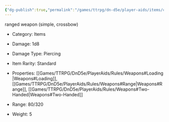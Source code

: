 ```yaml
---
{"dg-publish":true,"permalink":"/games/ttrpg/dn-d5e/player-aids/items/crossbow-light/","tags":["ttrpg/dnd/5e","combat"],"noteIcon":""}
---
```



ranged weapon (simple, crossbow)

- Category: Items
- Damage: 1d8
- Damage Type: Piercing

- Item Rarity: Standard

- Properties: [[Games/TTRPG/DnD5e/PlayerAids/Rules/Weapons#Loading\|Weapons#Loading]], [[Games/TTRPG/DnD5e/PlayerAids/Rules/Weapons#Range\|Weapons#Range]], [[Games/TTRPG/DnD5e/PlayerAids/Rules/Weapons#Two-Handed\|Weapons#Two-Handed]]
- Range: 80/320

- Weight: 5